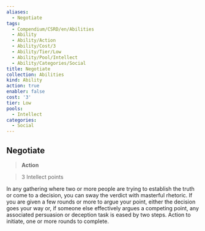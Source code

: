 ```yaml
---
aliases:
  - Negotiate
tags:
  - Compendium/CSRD/en/Abilities
  - Ability
  - Ability/Action
  - Ability/Cost/3
  - Ability/Tier/Low
  - Ability/Pool/Intellect
  - Ability/Categories/Social
title: Negotiate
collection: Abilities
kind: Ability
action: true
enabler: false
cost: '3'
tier: Low
pools:
  - Intellect
categories:
  - Social
---
```

## Negotiate    
>**Action**    
>3 Intellect points  
    
In any gathering where two or more people are trying to establish the truth or come to a decision, you can sway the verdict with masterful rhetoric. If you are given a few rounds or more to argue your point, either the decision goes your way or, if someone else effectively argues a competing point, any associated persuasion or deception task is eased by two steps. Action to initiate, one or more rounds to complete.
